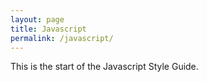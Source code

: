 ```yaml
---
layout: page
title: Javascript
permalink: /javascript/
---
```


This is the start of the Javascript Style Guide.